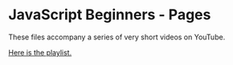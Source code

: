 # JavaScript Beginners - Pages

These files accompany a series of very short videos on YouTube.

[Here is the playlist.](https://www.youtube.com/playlist?list=PLrSy-6zPPndmuxnyUwOEPngT9aP6m_2On)
